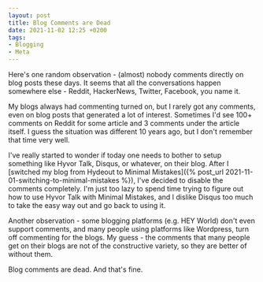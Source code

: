 ```yaml
---
layout: post
title: Blog Comments are Dead
date: 2021-11-02 12:25 +0200
tags:
- Blogging
- Meta
---
```


Here's one random observation - (almost) nobody comments directly on blog posts
these days. It seems that all the conversations happen somewhere else - Reddit,
HackerNews, Twitter, Facebook, you name it.

My blogs always had commenting turned on, but I rarely got any comments, even
on blog posts that generated a lot of interest. Sometimes I'd see 100+ comments
on Reddit for some article and 3 comments under the article itself. I guess the situation was different 10 years ago, but I don't remember that time very well.

I've really started to wonder if today one needs to bother to setup something like
Hyvor Talk, Disqus, or whatever, on their blog. After I [switched my blog from Hydeout to Minimal Mistakes]({% post_url 2021-11-01-switching-to-minimal-mistakes %}), I've decided to disable the comments completely. I'm just too lazy to spend
time trying to figure out how to use Hyvor Talk with Minimal Mistakes, and I dislike
Disqus too much to take the easy way out and go back to using it.

Another observation - some blogging platforms (e.g. HEY World) don't even support comments, and many people using platforms like Wordpress, turn off commenting for the blogs. My guess - the comments that many people get on their blogs are not of the constructive variety, so they are better of without them.

Blog comments are dead. And that's fine.
